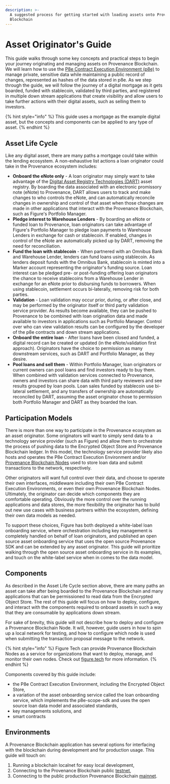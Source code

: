 ```yaml
---
description: >-
  A suggested process for getting started with loading assets onto Provenance
  Blockchain
---
```


# Asset Originator's Guide

This guide walks through some key concepts and practical steps to begin your journey originating and managing assets on Provenance Blockchain. We will learn how to use the [P8e Contract Execution Environment (p8e)](https://docs.provenance.io/p8e/overview) to manage private, sensitive data while maintaining a public record of changes, represented as hashes of the data stored in p8e. As we step through the guide, we will follow the journey of a digital mortgage as it gets boarded, funded with stablecoin, validated by third parties, and registered in multiple down stream applications that create visibility and allow users to take further actions with their digital assets, such as selling them to investors.

{% hint style="info" %}
This guide uses a mortgage as the example digital asset, but the concepts and components can be applied to any type of asset.
{% endhint %}

## Asset Life Cycle

Like any digital asset, there are many paths a mortgage could take within the lending ecosystem. A non-exhaustive list actions a loan originator could take in the Provenance ecosystem includes:

* **Onboard the eNote only** - A loan originator may simply want to take advantage of the [Digital Asset Registry Technologies (DART)](https://www.dartinc.io) asset registry. By boarding the data associated with an electronic promissory note (eNote) to Provenance, DART allows users to track and make changes to who controls the eNote, and can automatically reconcile changes in ownership and control of that asset when those changes are made in other applications that interact with the Provenance Blockchain, such as Figure's Portfolio Manager.
* **Pledge interest to Warehouse Lenders** - By boarding an eNote or funded loan to Provenance, loan originators can take advantage of Figure's Portfolio Manager to pledge loan payments to Warehouse Lenders in exchange for cash or stablecoin. If enabled, changes in control of the eNote are automatically picked up by DART, removing the need for reconciliation.
* **Fund the loan with stablecoin** - When partnered with an Omnibus Bank and Warehouse Lender, lenders can fund loans using stablecoin. As lenders deposit funds with the Omnibus Bank, stablecoin is minted into a Marker account representing the originator's funding source. Loan interest can be pledged pre- or post-funding offering loan originators the chance to receive stablecoins from a Warehouse Lender in exchange for an eNote prior to disbursing funds to borrowers. When using stablecoin, settlement occurs bi-laterally, removing risk for both parties.
* **Validation** - Loan validation may occur prior, during, or after close, and may be performed by the originator itself or third party validation service provider. As results become available, they can be pushed to Provenance to be combined with loan origination data and made available to investors in applications such as Portfolio Manager. Control over who can view validation results can be configured by the developer of the p8e contracts and down stream applications.
* **Onboard the entire loan** - After loans have been closed and funded, a digital record can be created or updated (in the eNote/validation first approach). Originators have the choice to permission as many downstream services, such as DART and Portfolio Manager, as they desire.
* **Pool loans and sell them** - Within Portfolio Manager, loan originators or current owners can pool loans and find investors ready to buy them. When combined with validation services connected to Provenance, owners and investors can share data with third party reviewers and see results grouped by loan pools. Loan sales funded by stablecoin use bi-lateral settlement, and any transfers of ownership are automatically reconciled by DART, assuming the asset originator chose to permission both Portfolio Manager and DART as they boarded the loan.

## Participation Models

There is more than one way to participate in the Provenance ecosystem as an asset originator. Some originators will want to simply send data to a technology service provider (such as Figure) and allow them to orchestrate the process of pushing data to the Encrypted Object Store and Provenance Blockchain ledger. In this model, the technology service provider likely also hosts and operates the P8e Contract Execution Environment and/or [Provenance Blockchain Nodes](https://docs.provenance.io/blockchain/introduction/major-components#provenance-blockchain-node) used to store loan data and submit transactions to the network, respectively.&#x20;

Other originators will want full control over their data, and choose to operate their own interfaces, middleware including their own P8e Contract Execution Environments, or even their own Provenance Blockchain Nodes. Ultimately, the originator can decide which components they are comfortable operating. Obviously the more control over the running applications and data stores, the more flexibility the originator has to build out new use cases with business partners within the ecosystem, defining their own data models as needed.

To support these choices, Figure has both deployed a white-label loan onboarding service, where orchestration including key management is completely handled on behalf of loan originators, and published an open source asset onboarding service that uses the open source Provenance SDK and can be extended by any asset originator. This guide will prioritize walking through the open source asset onboarding service in its examples, and touch on the white-label service when in comes to the data model.

## Components

As described in the Asset Life Cycle section above, there are many paths an asset can take after being boarded to the Provenance Blockchain and many applications that can be permissioned to read data from the Encrypted Object Store. The rest of this guide will focus on how to deploy, configure, and interact with the components required to onboard assets in such a way that they are consumable by applications down stream.

For sake of brevity, this guide will not describe how to deploy and configure a Provenance Blockchain Node. It will, however, guide users in how to spin up a local network for testing, and how to configure which node is used when submitting the transaction proposal message to the network.

{% hint style="info" %}
Figure Tech can provide Provenance Blockchain Nodes as a service for organizations that want to deploy, manage, and monitor their own nodes. Check out [figure.tech](https://www.figure.tech) for more information.
{% endhint %}

Components covered by this guide include:

* the P8e Contract Execution Environment, including the  Encrypted Object Store,
* a variation of the asset onboarding service called the loan onboarding service, which implements the p8e-scope-sdk and uses the open source loan data model and associated standards,
* key managements solutions, and
* smart contracts

## Environments

A Provenance Blockchain application has several options for interfacing with the blockchain during development and for production usage. This guide will touch on:

1. Running a blockchain localnet for easy local development,
2. Connecting to the Provenance Blockchain public [testnet](https://github.com/provenance-io/testnet),
3. Connecting to the public production Provenance Blockchain [mainnet](https://github.com/provenance-io/mainnet).
